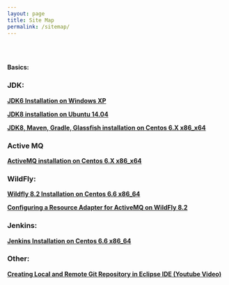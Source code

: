 ```yaml
---
layout: page
title: Site Map
permalink: /sitemap/
---
```




<br/><br/>

**Basics:**

### JDK:

<strong><a href="/java_basics/installation/jdk/6/windows/xp/">JDK6 Installation on Windows XP</a></strong>


<strong><a href="/java_basics/installation/jdk/8/linux/ubuntu/14.04/x86_x64/">JDK8 installation on Ubuntu 14.04</a></strong>


<strong><a href="/java_basics/installation/jdk/8/linux/centos/6/x86_x64/">JDK8, Maven, Gradle, Glassfish installation on Centos 6.X x86_x64</a></strong>

### Active MQ

<strong><a href="/java_basics/installation/activemq/centos/6/x86_x64/">ActiveMQ installation on Centos 6.X x86_x64</a></strong>

### WildFly:

<strong><a href="/docs/appserv/wildfly/8.2/installation/">Wildfly 8.2 Installation on Centos 6.6 x86_64</a></strong>

<strong><a href="/docs/appserv/wildfly/8.2/active-mq/">Configuring a Resource Adapter for ActiveMQ on WildFly 8.2</a></strong>


### Jenkins:


<strong><a href="/tools/jenkins/installation/">Jenkins Installation on Centos 6.6 x86_64</a></strong>


### Other:

<strong><a href="/java_basics/git/eclipse/">Creating Local and Remote Git Repository in Eclipse IDE (Youtube Video)</a></strong>
